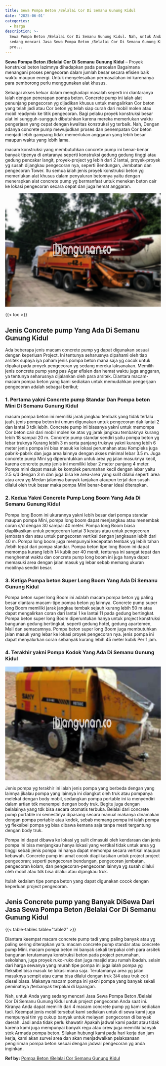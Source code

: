 ```yaml
---
title: Sewa Pompa Beton /Belalai Cor Di Semanu Gunung Kidul
date: '2025-06-01'
categories:
  - harga
description: >-
  Sewa Pompa Beton /Belalai Cor Di Semanu Gunung Kidul. Nah, untuk Anda yang
  sedang mencari Jasa Sewa Pompa Beton /Belalai Cor Di Semanu Gunung Kidul untuk
  pro...
---
```


**Sewa Pompa Beton /Belalai Cor Di Semanu Gunung Kidul** – Proyek konstruksi beton lazimnya dihadapkan pada persoalan Bagaimana menangani proses pengecoran dalam jumlah besar secara efisien baik waktu maupun energi. Untuk menyelesaikan permasalahan ini karenanya para pemborong perlu menggunakan alat khusus.

Sebagai akses keluar dalam menghadapi masalah seperti ini diantaranya ialah dengan penerapan pompa beton. Concrete pump ini ialah alat penunjang pengecoran yg dijadikan khusus untuk mengalirkan Cor beton yang telah jadi atau Cor beton yg telah siap curah dari mobil molen atau mobil readymix ke titik pengecoran. Bagi pelaku proyek konstruksi besar alat ini sungguh-sungguh dibutuhkan karena mereka memerlukan waktu pengerjaan yang cepat dengan kwalitas konstruksi yg terbaik. Nah, Dengan adanya concrete pump mewujudkan proses dan penempatan Cor beton menjadi lebih gampang tidak memerlukan anggaran yang lebih besar maupun waktu yang lebih lama.

macam konstruksi yang membutuhkan concrete pump ini benar-benar banyak tipenya di antaranya seperti konstruksi gedung gedung tinggi atau gedung pencakar langit, proyek-project yg lebih dari 2 lantai, proyek-proyek yg susah dijangkau pengecoran nya, seperti Bendungan, Jembatan dan pengecoran Tower. Itu semua ialah jenis proyek konstruksi beton yg memerlukan alat khusus dalam penyaluran betonnya yaitu dengan menerapkan alat concrete pump yg bermanfaat untuk menekan beton cair ke lokasi pengecoran secara cepat dan juga hemat anggaran.

![Sewa Pompa Beton /Belalai Cor Di Semanu Gunung Kidul](/images/sewa-concrete-pump-19.png)

{{< toc >}}

## Jenis Concrete pump Yang Ada Di Semanu Gunung Kidul

Ada beberapa jenis macam concrete pump yg dapat digunakan sesuai dengan keperluan Project. Ini tentunya seharusnya dipahami oleh tiap arsitek supaya iya paham jenis pompa beton mana saja yg cocok untuk dipakai pada proyek pengecoran yg sedang mereka laksanakan. Memilih jenis concrete pump yang pas Agar efisien dan hemat waktu juga anggaran, ya tentunya seharusnya dijalankan oleh para arsitek. Diantara macam-macam pompa beton yang kami sediakan untuk memudahkan pengerjaan pengecoran adalah sebagai berikut;

### 1\. Pertama yakni Concrete pump Standar Dan Pompa beton Mini Di Semanu Gunung Kidul

macam pompa beton ini memiliki jarak jangkau tembak yang tidak terlalu jauh. jenis pompa beton ini umum digunakan untuk pengecoran dak lantai 2 dan lantai 3 tdk lebih. Concrete pump ini biasanya yakni untuk memompa Cor beton cair dari mobil molen ke atas yg jarak jangkau tembaknya kurang lebih 18 sampai 20 m. Concrete pump standar sendiri yaitu pompa beton yg lebar truknya Kurang lebih 3 m serta panjang truknya yakni kurang lebih 6 meter jenis pompa ini bisa masuk ke lokasi perumahan atau Kompleks juga pabrik-pabrik dan juga area lainnya dengan akses minimal lebar 3.5 m. Juga concrete pump Mini yg diperuntukkan untuk area yg jalan masuknya kecil, karena concrete pump jenis ini memiliki lebar 2 meter panjang 4 meter. Pompa mini dapat masuk ke komplek perumahan kecil dengan lebar yaitu 2.5 s/d dengan 3 m dan juga bisa ke area-area yang sulit dilalui seperti area atau area yg Medan jalannya banyak tanjakan ataupun terjal dan susah dilalui oleh truk besar maka pompa Mini benar-benar ideal diterapkan.

### 2\. Kedua Yakni Concrete Pump Long Boom Yang Ada Di Semanu Gunung Kidul

Pompa long Boom ini ukurannya yakni lebih besar dari pompa standar maupun pompa Mini, pompa long boom dapat menjangkau atau menembak coran s/d dengan 30 sampai 40 meter. Pompa long Boom biasa diaplikasikan untuk pengecoran lantai 3 keatas atau untuk pengecoran jembatan dan atau untuk pengecoran vertikal dengan jangkauan lebih dari 40 m. Pompa long boom juga mempunyai kecepatan tembak yg lebih tahan /lebih tepat dari pompa standar. Pompa beton tipe long Boom ini dapat memompa kurang lebih 14 kubik per 40 menit, tentunya ini sangat tepat dan menghemat waktu dan concrete pump long boom ini juga hanya dapat memasuki area dengan jalan masuk yg lebar sebab memang ukuran mobilnya sendiri besar.

### 3\. Ketiga Pompa beton Super Long Boom Yang Ada Di Semanu Gunung Kidul

Pompa beton super long Boom ini adalah macam pompa beton yg paling besar diantara macam-tipe pompa beton yg lainnya. Concrete pump super long Boom memiliki jarak jangkau tembak sejauh kurang lebih 50 m atau dapat mengalirkan coran dari lantai 1 ke lantai 11 pada gedung bertingkat. Pompa beton super long Boom diperuntukan hanya untuk project konstruksi bangunan gedung bertingkat, seperti gedung hotel, gedung apartemen, Mall dan semacamnya. Pompa beton super long Boom juga membutuhkan jalan masuk yang lebar ke lokasi proyek pengecoran nya. jenis pompa ini dapat menyalurkan coran sebanyak kurang lebih 45 meter kubik Per 1 jam.

### 4\. Terakhir yakni Pompa Kodok Yang Ada Di Semanu Gunung Kidul

![Sewa Pompa Beton /Belalai Cor Di Semanu Gunung Kidul](/images/sewa-concrete-pump-30.png)

Jenis pompa yg terakhir ini ialah jenis pompa yang berbeda dengan yang lainnya jikalau pompa yang lainnya ini diangkut oleh truk atau pompanya melekat dengan body mobil, sedangkan pompa portable ini ia menyendiri dalam artian tdk menempel dengan body truk. Begitu juga dengan belalainya yang tdk bisa secara otomatis terbuka. Belalai dari concrete pump portable ini semestinya dipasang secara manual makanya dinamakan dengan pompa portable atau kodok, sebab memang pompa ini ialah pompa yg fleksibel pompa yg bisa dibawa kemana saja tanpa mesti tergantung dengan body truk.

Pompa ini dapat dibawa ke lokasi yg sulit dimasuki oleh kendaraan dan jenis pompa ini bisa menjangkau hanya lokasi yang vertikal tidak untuk area yg tinggi sebab jenis pompa ini hanya dapat memompa secara vertikal maupun kebawah. Concrete pump ini amat cocok diaplikasikan untuk project project pengecoran; seperti pengecoran bendungan, pengecoran jembatan, pengecoran kolam, dan pengecoran-pengecoran lainnya yg susah dilalui oleh mobil atau tdk bisa dilalui atau dijangkau truk.

Itulah kedalam tipe pompa beton yang dapat digunakan cocok dengan keperluan project pengecoran.

## Jenis Concrete pump yang Banyak DiSewa Dari Jasa Sewa Pompa Beton /Belalai Cor Di Semanu Gunung Kidul

{{< table-tables table="table2" >}}

Diantara keempat macam concrete pump tadi yang paling banyak atau yg paling sering diterapkan yaitu macam concrete pump standar atau concrete pump Mini. macam pompa beton ini banyak sekali terpakai oleh para arsitek bangunan terutamanya konstruksi beton pada project perumahan, sekolahan, juga proyek ruko-ruko dan juga masjid atau rumah ibadah. selain dari harga sewanya yang murah tipe pompa ini juga ialah pompa yg fleksibel bisa masuk ke lokasi mana saja. Terutamanya area yg jalan masuknya sempit atau cuma bisa dilalui dengan truk 3/4 atau truk colt diesel biasa. Makanya macam pompa ini yakni pompa yang banyak sekali peminatnya /terbanyak terpakai di lapangan.

Nah, untuk Anda yang sedang mencari Jasa Sewa Pompa Beton /Belalai Cor Di Semanu Gunung Kidul untuk project pengecoran Anda saat ini. Kiranya Anda dapat memilih dari 4 macam concrete pump yg kami sediakan tadi. Keempat jenis mobil tersebut kami sediakan untuk di sewa kami juga mempunyai tim yg cukup banyak untuk melayani pengecoran di banyak daerah. Jadi anda tidak perlu khawatir Apakah jadwal kami padat atau tidak karena kami juga mempunyai banyak regu atau crew juga memiliki banyak stok Armada pompa beton. Silakan hubungi kami pada hari kerja dan jam kerja, kami akan survei area dan akan menjadwalkan pelaksanaan pengiriman pompa beton sesuai dengan jadwal pengecoran yg anda inginkan.

**Ref by:** [Pompa Beton /Belalai Cor Semanu Gunung Kidul](https://id.wikipedia.org/wiki/Pompa)
